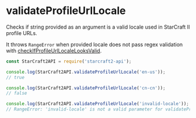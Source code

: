 # validateProfileUrlLocale

Checks if string provided as an argument is a valid locale used in StarCraft II profile URLs.

It throws `RangeError` when provided locale does not pass regex validation with [checkIfProfileUrlLocaleLooksValid](/docs/utils/checkIfProfileUrlLocaleLooksValid).

```js
const StarCraft2API = require('starcraft2-api');

console.log(StarCraft2API.validateProfileUrlLocale('en-us'));
// true

console.log(StarCraft2API.validateProfileUrlLocale('cn-cn'));
// false

console.log(StarCraft2API.validateProfileUrlLocale('invalid-locale'));
// RangeError: 'invalid-locale' is not a valid parameter for validateProfileUrlLocale

```